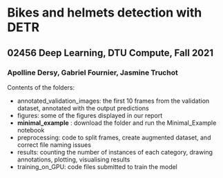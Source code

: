 # Bikes and helmets detection with DETR
## 02456 Deep Learning, DTU Compute, Fall 2021
### Apolline Dersy, Gabriel Fournier, Jasmine Truchot

Contents of the folders:
- annotated_validation_images: the first 10 frames from the validation dataset, annotated with the output predictions
- figures: some of the figures displayed in our report
- **minimal_example** : download the folder and run the Minimal_Example notebook
- preprocessing: code to split frames, create augmented dataset, and correct file naming issues
- results: counting the number of instances of each category, drawing annotations, plotting, visualising results
- training_on_GPU: code files submitted to train the model
